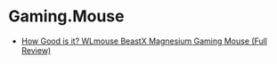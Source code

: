 # Gaming.Mouse
- [How Good is it? WLmouse BeastX Magnesium Gaming Mouse (Full Review)](https://youtu.be/TjhBORRUsDc)
